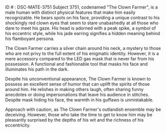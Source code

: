 ID # : DSC-MATE-3751
Subject 3751, codenamed "The Clown Farmer", is a male human with distinct physical features that make him easily recognizable. He bears spots on his face, providing a unique contrast to his shockingly red clown eyes that seem to stare unabashedly at all those who dare to meet his gaze. His head is adorned with a peak spike, a symbol of his eccentric style, while his jade earring signifies a hidden meaning behind his flamboyant persona.

The Clown Farmer carries a silver chain around his neck, a mystery to those who are not privy to the full extent of his enigmatic identity. However, it is a mere accessory compared to the LED gas mask that is never far from his possession. A functional and fashionable tool that masks his face and illuminates his path in the dark.

Despite his unconventional appearance, The Clown Farmer is known to possess an excellent sense of humor that can uplift the spirits of those around him. He relishes in making others laugh, often sharing funny anecdotes or doing impersonations that leave his audience in stitches. Despite mask hiding his face, the warmth in his guffaws is unmistakable.

Approach with caution, as The Clown Farmer's outlandish ensemble may be deceiving. However, those who take the time to get to know him may be pleasantly surprised by the depths of his wit and the richness of his eccentricity.